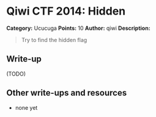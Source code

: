 # Qiwi CTF 2014: Hidden

**Category:** Ucucuga
**Points:** 10
**Author:** qiwi
**Description:**

> Try to find the hidden flag

## Write-up

(TODO)

## Other write-ups and resources

* none yet
